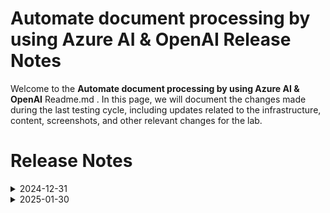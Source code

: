 # Automate document processing by using Azure AI & OpenAI Release Notes

Welcome to the **Automate document processing by using Azure AI & OpenAI** Readme.md . In this page, we will document the changes made during the last testing cycle, including updates related to the infrastructure, content, screenshots, and other relevant changes for the lab.

# Release Notes


<details>
  <summary>2024-12-31</summary>

### Release Notes  

- Minor Updates 

  - **Azure OpenAI Studio Enhancements**  
    - Updated references to **Azure OpenAI Studio** to the rebranded **Azure AI Foundry Portal** for consistency with the latest updates.  
    - Revised the lab guide screenshots to reflect the new Azure OpenAI logo, aligning with the updated UI.  

  - **Cognitive Search Update**  
    - Renamed **Cognitive Search** to **AI Search** across all relevant sections to match the new terminology.

  - **Lab 02: Utilize Your Data Set Using OpenAI**  
    - **Task 2: Upload Your Own Data**  
      - Added a workaround **NOTE** to address potential **CORS-related issues**, ensuring smoother data upload experiences.  
    - **Task 3: Interact with Azure OpenAI ChatGPT LLM Using Your Own Data**  
      - Included a workaround **NOTE** to resolve issues users might encounter while using the Webapp, enhancing usability and troubleshooting clarity.
</details>

<details>
  <summary>2025-01-30</summary>

- Table of Contents

- [Overview](#overview)
- [Release Notes](#release-notes)
- [Infrastructure Changes](#infrastructure-changes)
- [Content Changes](#content-changes)
- [Screenshot Updates](#screenshot-updates)
- [Testing Notes](#testing-notes)

## Overview

This Page contains detailed notes about the latest updates and modifications made after each testing cycle. It includes:

- Testing dates
- Descriptions of changes to lab infrastructure
- Updates to content or documentation
- Changes to screenshots and visuals used in the lab

## Release Notes

In this section, we will track and list each change introduced in the latest release:

### [Release Date: YYYY-MM-DD]

- **Change**: Minor UI Changes and instructions updated.
- **Testing Date**: 2025-01-30

## Infrastructure Changes

NA

## Content Changes

- **Change**: Minor UI Changes and instructions updated.

## Screenshot Updates

- **Change**: Updated the screenshots as per the latest UI changes.

## Testing Notes

- **Testing Date**: 2025-01-30
- **Tested Features**: ARM templates, VM shadow, Validations.
- **Issues Found**: NA
- **Resolved Issues**: NA

---

For any further details or inquiries, feel free to reach out to the MS-Innovation development team.

</details>